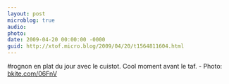 ```yaml
---
layout: post
microblog: true
audio: 
photo: 
date: 2009-04-20 00:00:00 -0000
guid: http://xtof.micro.blog/2009/04/20/t1564811604.html
---
```

#rognon en plat du jour avec le cuistot. Cool moment avant le taf. - Photo: [bkite.com/06FnV](http://bkite.com/06FnV)
